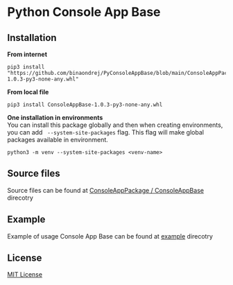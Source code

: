 # Python Console App Base


## Installation

**From internet**
```shell
pip3 install "https://github.com/binaondrej/PyConsoleAppBase/blob/main/ConsoleAppPackage/dist/ConsoleAppBase-1.0.3-py3-none-any.whl"
```

**From local file** 
```shell
pip3 install ConsoleAppBase-1.0.3-py3-none-any.whl
```

**One installation in environments**\
You can install this package globally and then when creating environments, you can add ` --system-site-packages` flag.
This flag will make global packages available in environment.
```shell
python3 -m venv --system-site-packages <venv-name>
```


## Source files

Source files can be found at [ConsoleAppPackage / ConsoleAppBase](./src/ConsoleAppBase) direcotry


## Example

Example of usage Console App Base can be found at [example](./example) direcotry


## License

[MIT License](LICENSE)
